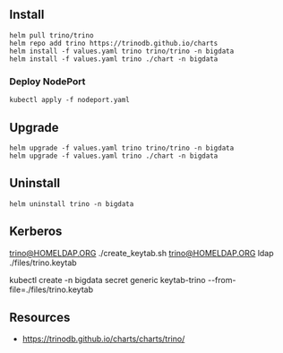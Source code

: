 ## Install
```
helm pull trino/trino
helm repo add trino https://trinodb.github.io/charts
helm install -f values.yaml trino trino/trino -n bigdata
helm install -f values.yaml trino ./chart -n bigdata
```
### Deploy NodePort
```
kubectl apply -f nodeport.yaml
```
## Upgrade
```
helm upgrade -f values.yaml trino trino/trino -n bigdata
helm upgrade -f values.yaml trino ./chart -n bigdata
```
## Uninstall
```
helm uninstall trino -n bigdata
```

## Kerberos
trino@HOMELDAP.ORG
./create_keytab.sh trino@HOMELDAP.ORG ldap ./files/trino.keytab

kubectl create -n bigdata secret generic keytab-trino --from-file=./files/trino.keytab

## Resources
- https://trinodb.github.io/charts/charts/trino/